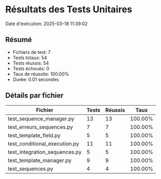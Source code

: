 # Résultats des Tests Unitaires

Date d'exécution: 2025-03-18 11:39:02

## Résumé

- Fichiers de test: 7
- Tests totaux: 54
- Tests réussis: 54
- Tests échoués: 0
- Taux de réussite: 100.00%
- Durée: 0.01 secondes

## Détails par fichier

| Fichier | Tests | Réussis | Taux |
|---------|-------|---------|------|
| test_sequence_manager.py | 13 | 13 | 100.00% |
| test_erreurs_sequences.py | 7 | 7 | 100.00% |
| test_template_field.py | 5 | 5 | 100.00% |
| test_conditional_execution.py | 11 | 11 | 100.00% |
| test_integration_sequences.py | 5 | 5 | 100.00% |
| test_template_manager.py | 9 | 9 | 100.00% |
| test_sequences.py | 4 | 4 | 100.00% |
